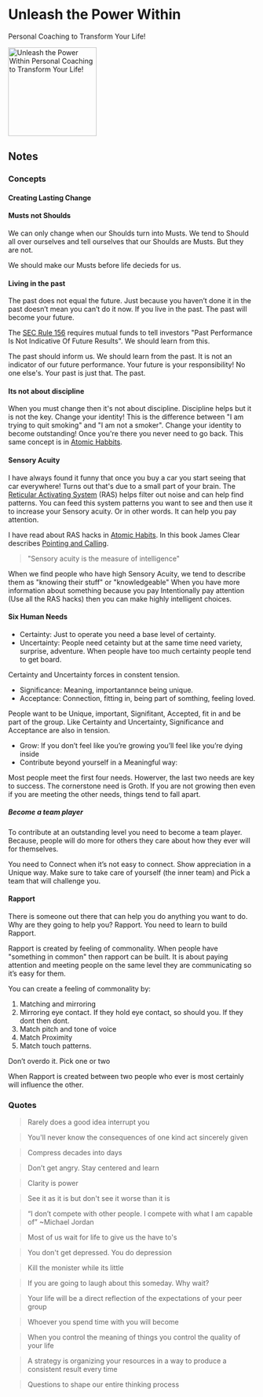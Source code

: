 # Unleash the Power Within

Personal Coaching to Transform Your Life!

<a href="https://www.audible.com/pd/Unleash-the-Power-Within-Audiobook/1797111620?ref=a_library_t_c5_libItem_&pf_rd_p=80765e81-b10a-4f33-b1d3-ffb87793d047&pf_rd_r=EAXDN9NWWP577E47GMJV">
<img src="https://m.media-amazon.com/images/I/51vk6MFQTyL._SL500_.jpg" alt="Unleash the Power Within Personal Coaching to Transform Your Life!" style="height:180px;1px solid black"/>
</a>

## Notes


### Concepts

#### Creating Lasting Change




#### Musts not Shoulds

We can only change when our Shoulds turn into Musts.  We tend to Should all over ourselves and tell ourselves that our Shoulds are Musts.  But they are not.

We should make our Musts before life decieds for us.

#### Living in the past

The past does not equal the future. Just because you haven’t done it in the past doesn’t mean you can’t do it now. If you live in the past.  The past will become your future.
 
The [SEC Rule 156](https://www.forbes.com/sites/johnbrown/2016/09/29/past-performance-is-not-indicative-of-future-results/?sh=17db7d523bf5) requires mutual funds to tell investors "Past Performance Is Not Indicative Of Future Results".  We should learn from this.
 
The past should inform us.  We should learn from the past.  It is not an indicator of our future performance.  Your future is your responsibility!  No one else's. Your past is just that.  The past. 

#### Its not about discipline

When you must change then it's not about discipline.  Discipline helps but it is not the key.  Change your identity!  This is the difference between "I am trying to quit smoking" and "I am not a smoker". Change your identity to become outstanding!  Once you're there you never need to go back.  This same concept is in [Atomic Habbits](../../books/atomic_habits.md).

#### Sensory Acuity

I have always found it funny that once you buy a car you start seeing that car everywhere!  Turns out that's due to a small part of your brain.  The [Reticular Activating System](https://study.com/academy/lesson/reticular-activating-system-definition-function.html) (RAS) helps filter out noise and can help find patterns.  You can feed this system patterns you want to see and then use it to increase your Sensory acuity.  Or in other words.  It can help you pay attention.
 
I have read about RAS hacks in [Atomic Habits](../../books/atomic_habits.md).  In this book James Clear describes [Pointing and Calling](https://en.wikipedia.org/wiki/Pointing_and_calling).
 
> "Sensory acuity is the measure of intelligence" 
 
When we find people who have high Sensory Acuity, we tend to describe them as "knowing their stuff" or "knowledgeable"  When you have more information about something because you pay Intentionally pay attention (Use all the RAS hacks) then you can make highly intelligent choices.

#### Six Human Needs 

- Certainty:  Just to operate you need a base level of certainty.
- Uncertainty: People need cetainty but at the same time need variety, surprise, adventure. When people have
  too much certainty people tend to get board. 

Certainty and Uncertainty forces in constent tension.

- Significance:  Meaning, importantannce being unique.
- Acceptance:  Connection, fitting in, being part of somthing, feeling loved.

People want to be Unique, important, Signifitant, Accepted, fit in and be part of the group.  Like Certainty and Uncertainty, Significance and Acceptance are also in tension.

- Grow:  If you don’t feel like you’re growing you’ll feel like you’re dying inside
- Contribute beyond yourself in a Meaningful way: 

Most people meet the first four needs. Howerver, the last two needs are key to success.  The cornerstone need is Groth.  If you are not growing then even if you are meeting the other needs, things tend to fall apart.

##### Become a team player

To contribute at an outstanding level you need to become a team player.  Because, people will do more for others they care about how they ever will for themselves.
 
You need to Connect when it’s not easy to connect.  Show appreciation in a Unique way.  Make sure to take care of yourself (the inner team) and Pick a team that will challenge you.


#### Rapport

There is someone out there that can help you do anything you want to do.  Why are they going to help you?  Rapport.  You need to learn to build Rapport.
 
Rapport is created by feeling of commonality.  When people have "something in common" then rapport can be built.  It is about paying attention and meeting people on the same level they are communicating so it’s easy for them.
 
You can create a feeling of commonality by:
 
1. Matching and mirroring
1. Mirroring eye contact.  If they hold eye contact, so should you.  If they dont then dont.
1. Match pitch and tone of voice
1. Match Proximity
1. Match touch patterns.
 
Don’t overdo it.  Pick one or two
 
When Rapport is created between two people who ever is most certainly will influence the other.


### Quotes

> Rarely does a good idea interrupt you

> You'll never know the consequences of one kind act sincerely given

> Compress decades into days

> Don’t get angry.  Stay centered and learn

> Clarity is power

> See it as it is but don't see it worse than it is

> “I don’t compete with other people. I compete with what I am capable of” ~Michael Jordan

> Most of us wait for life to give us the have to's

> You don't get depressed. You do depression

> Kill the monister while its little

> If you are going to laugh about this someday.  Why wait?

> Your life will be a direct reflection of the expectations of your peer group

> Whoever you spend time with you will become

> When you control the meaning of things you control the quality of your life

> A strategy is organizing your resources in a way to produce a consistent result every time

> Questions to shape our entire thinking process
